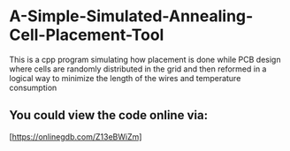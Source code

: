 # A-Simple-Simulated-Annealing-Cell-Placement-Tool
This is a cpp program simulating how placement is done while PCB design where cells are randomly distributed in the grid and then reformed in a logical way to minimize the length of the wires and temperature consumption


## You could view the code online via: 
[https://onlinegdb.com/Z13eBWiZm]
